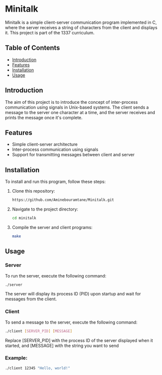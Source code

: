 # Minitalk

Minitalk is a simple client-server communication program implemented in C, where the server receives a string of characters from the client and displays it. This project is part of the 1337 curriculum.

## Table of Contents
- [Introduction](#introduction)
- [Features](#features)
- [Installation](#installation)
- [Usage](#usage)


## Introduction

The aim of this project is to introduce the concept of inter-process communication using signals in Unix-based systems. The client sends a message to the server one character at a time, and the server receives and prints the message once it's complete.

## Features

- Simple client-server architecture
- Inter-process communication using signals
- Support for transmitting messages between client and server

## Installation

To install and run this program, follow these steps:

1. Clone this repository:
    ```sh
    https://github.com/Aminebouramtane/Minitalk.git
    ```

2. Navigate to the project directory:
    ```sh
    cd minitalk
    ```

3. Compile the server and client programs:
    ```sh
    make
    ```

## Usage

### Server

To run the server, execute the following command:
```sh
./server
```
The server will display its process ID (PID) upon startup and wait for messages from the client.

### Client


To send a message to the server, execute the following command:
```sh
./client [SERVER_PID] [MESSAGE]
```
Replace [SERVER_PID] with the process ID of the server displayed when it started, and [MESSAGE] with the string you want to send

### Example:
```sh
./client 12345 "Hello, world!"
```

